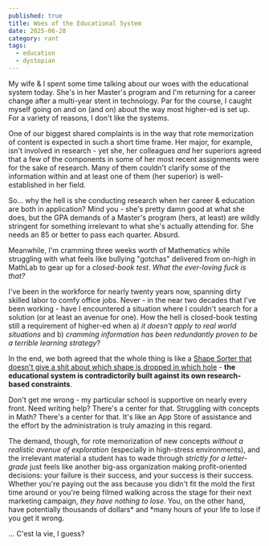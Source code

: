 ```yaml
---
published: true
title: Woes of the Educational System
date: 2025-06-28
category: rant
tags:
  - education
  - dystopian
---
```



My wife & I spent some time talking about our woes with the educational system today. She's in her Master's program and I'm returning for a career change after a multi-year stent in technology. Par for the course, I caught myself going on and on (and on) about the way most higher-ed is set up. For a variety of reasons, I don't like the systems.

One of our biggest shared complaints is in the way that rote memorization of content is expected in such a short time frame. Her major, for example, isn't involved in research - yet she, her colleagues *and* her superiors agreed that a few of the components in some of her most recent assignments were for the sake of research. Many of them couldn't clarify some of the information within and at least one of them (her superior) is well-established in her field.

So... why the hell is she conducting research when her career & education are both in application? Mind you - she's pretty damn good at what she does, but the GPA demands of a Master's program (hers, at least) are wildly stringent for something irrelevant to what she's actually attending for. She needs an 85 or better to pass each quarter. Absurd.

Meanwhile, I'm cramming three weeks worth of Mathematics while struggling with what feels like bullying "gotchas" delivered from on-high in MathLab to gear up for a *closed-book test*. *What the ever-loving fuck is that?*

I've been in the workforce for nearly twenty years now, spanning dirty skilled labor to comfy office jobs. Never - in the near two decades that I've been working - have I encountered a situation where I couldn't search for a solution (or at least an avenue for one). How the hell is closed-book testing still a requirement of higher-ed when a) *it doesn't apply to real world situations* and b) *cramming information has been redundantly proven to be a terrible learning strategy*?

In the end, we both agreed that the whole thing is like a [Shape Sorter that doesn't give a shit about which shape is dropped in which hole](https://youtube.com/shorts/HYHfMDjUks8?si=s5vT4WQGpIe2y1i1) - **the educational system is contradictorily built against its own research-based constraints**.

Don't get me wrong - my particular school is supportive on nearly every front. Need writing help? There's a center for that. Struggling with concepts in Math? There's a center for that. It's like an App Store of assistance and the effort by the administration is truly amazing in this regard. 

The demand, though, for rote memorization of new concepts *without a realistic avenue of exploration* (especially in high-stress environments), and the irrelevant material a student has to wade through *strictly for a letter-grade* just feels like another big-ass organization making profit-oriented decisions: your failure is their success, and your success is their success. Whether you're paying out the ass because you didn't fit the mold the first time around or you're being filmed walking across the stage for their next marketing campaign, *they have nothing to lose*. You, on the other hand, have potentially thousands of dollars* and *many hours of your life to lose if you get it wrong.

... C'est la vie, I guess?